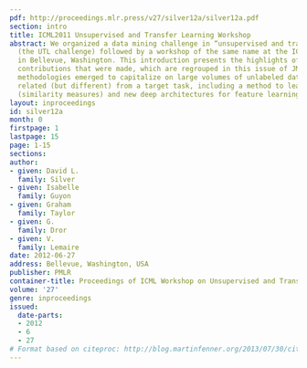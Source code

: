 ```yaml
---
pdf: http://proceedings.mlr.press/v27/silver12a/silver12a.pdf
section: intro
title: ICML2011 Unsupervised and Transfer Learning Workshop
abstract: We organized a data mining challenge in “unsupervised and transfer learning”
  (the UTL challenge) followed by a workshop of the same name at the ICML 2011 conference
  in Bellevue, Washington. This introduction presents the highlights of the outstanding
  contributions that were made, which are regrouped in this issue of JMLR W&CP. Novel
  methodologies emerged to capitalize on large volumes of unlabeled data from tasks
  related (but different) from a target task, including a method to learn data kernels
  (similarity measures) and new deep architectures for feature learning.
layout: inproceedings
id: silver12a
month: 0
firstpage: 1
lastpage: 15
page: 1-15
sections: 
author:
- given: David L.
  family: Silver
- given: Isabelle
  family: Guyon
- given: Graham
  family: Taylor
- given: G.
  family: Dror
- given: V.
  family: Lemaire
date: 2012-06-27
address: Bellevue, Washington, USA
publisher: PMLR
container-title: Proceedings of ICML Workshop on Unsupervised and Transfer Learning
volume: '27'
genre: inproceedings
issued:
  date-parts:
  - 2012
  - 6
  - 27
# Format based on citeproc: http://blog.martinfenner.org/2013/07/30/citeproc-yaml-for-bibliographies/
---
```

